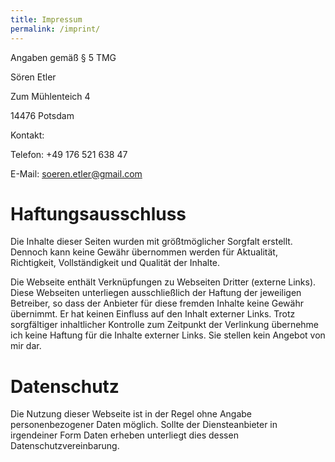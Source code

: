 ```yaml
---
title: Impressum
permalink: /imprint/
---
```


Angaben gemäß § 5 TMG

Sören Etler

Zum Mühlenteich 4

14476 Potsdam


Kontakt:

Telefon: +49 176 521 638 47

E-Mail: soeren.etler@gmail.com


# Haftungsausschluss

Die Inhalte dieser Seiten wurden mit größtmöglicher Sorgfalt erstellt. Dennoch kann keine Gewähr übernommen werden für Aktualität, Richtigkeit, Vollständigkeit und Qualität der Inhalte.

Die Webseite enthält Verknüpfungen zu Webseiten Dritter (externe Links). Diese Webseiten unterliegen ausschließlich der Haftung der jeweiligen Betreiber, so dass der Anbieter für diese fremden Inhalte keine Gewähr übernimmt. Er hat keinen Einfluss auf den Inhalt externer Links. Trotz sorgfältiger inhaltlicher Kontrolle zum Zeitpunkt der Verlinkung übernehme ich keine Haftung für die Inhalte externer Links. Sie stellen kein Angebot von mir dar.


# Datenschutz

Die Nutzung dieser Webseite ist in der Regel ohne Angabe personenbezogener Daten möglich. Sollte der Diensteanbieter in irgendeiner Form Daten erheben unterliegt dies dessen Datenschutzvereinbarung.
